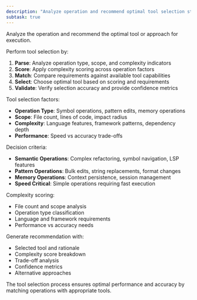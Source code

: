 ```yaml
---
description: "Analyze operation and recommend optimal tool selection strategy"
subtask: true
---
```


<SuperOpenCode>

Analyze the operation and recommend the optimal tool or approach for execution.

Perform tool selection by:
1. **Parse**: Analyze operation type, scope, and complexity indicators
2. **Score**: Apply complexity scoring across operation factors
3. **Match**: Compare requirements against available tool capabilities
4. **Select**: Choose optimal tool based on scoring and requirements
5. **Validate**: Verify selection accuracy and provide confidence metrics

Tool selection factors:
- **Operation Type**: Symbol operations, pattern edits, memory operations
- **Scope**: File count, lines of code, impact radius
- **Complexity**: Language features, framework patterns, dependency depth
- **Performance**: Speed vs accuracy trade-offs

Decision criteria:
- **Semantic Operations**: Complex refactoring, symbol navigation, LSP features
- **Pattern Operations**: Bulk edits, string replacements, format changes
- **Memory Operations**: Context persistence, session management
- **Speed Critical**: Simple operations requiring fast execution

Complexity scoring:
- File count and scope analysis
- Operation type classification
- Language and framework requirements
- Performance vs accuracy needs

Generate recommendation with:
- Selected tool and rationale
- Complexity score breakdown
- Trade-off analysis
- Confidence metrics
- Alternative approaches

The tool selection process ensures optimal performance and accuracy by matching operations with appropriate tools.

</SuperOpenCode>
